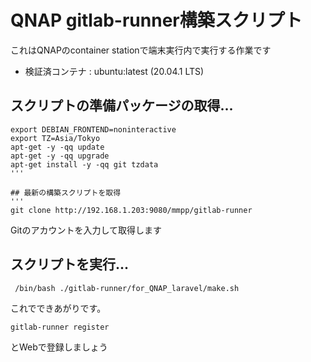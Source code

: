 # QNAP gitlab-runner構築スクリプト

 これはQNAPのcontainer stationで端末実行内で実行する作業です
 * 検証済コンテナ : ubuntu:latest (20.04.1 LTS)


## スクリプトの準備パッケージの取得...
```
export DEBIAN_FRONTEND=noninteractive
export TZ=Asia/Tokyo
apt-get -y -qq update
apt-get -y -qq upgrade
apt-get install -y -qq git tzdata
'''

## 最新の構築スクリプトを取得
'''
git clone http://192.168.1.203:9080/mmpp/gitlab-runner
```

Gitのアカウントを入力して取得します

## スクリプトを実行...
```
 /bin/bash ./gitlab-runner/for_QNAP_laravel/make.sh                                                                                         
```

これでできあがりです。

```
gitlab-runner register
```
とWebで登録しましょう




